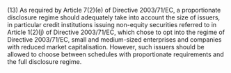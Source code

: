 (13) As required by Article 7(2)(e) of Directive 2003/71/EC, a proportionate disclosure regime should adequately take into account the size of issuers, in particular credit institutions issuing non-equity securities referred to in Article 1(2)(j) of Directive 2003/71/EC, which chose to opt into the regime of Directive 2003/71/EC, small and medium-sized enterprises and companies with reduced market capitalisation. However, such issuers should be allowed to choose between schedules with proportionate requirements and the full disclosure regime.